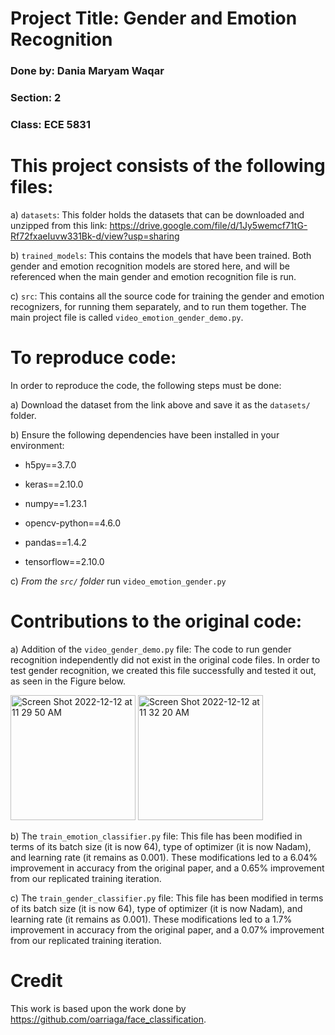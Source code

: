 # Project Title: Gender and Emotion Recognition

### Done by: Dania Maryam Waqar

### Section: 2

### Class: ECE 5831

# This project consists of the following files:

a) `datasets`: This folder holds the datasets that can be downloaded and unzipped from this link: https://drive.google.com/file/d/1Jy5wemcf71tG-Rf72fxaeIuvw331Bk-d/view?usp=sharing

b) `trained_models`: This contains the models that have been trained. Both gender and emotion recognition models are stored here, and will be referenced when the main gender and emotion recognition file is run.

c) `src`: This contains all the source code for training the gender and emotion recognizers, for running them separately, and to run them together. The main project file is called `video_emotion_gender_demo.py`.

# To reproduce code:

In order to reproduce the code, the following steps must be done:

a) Download the dataset from the link above and save it as the ```datasets/``` folder.

b) Ensure the following dependencies have been installed in your environment:
  
  - h5py==3.7.0

  - keras==2.10.0

  - numpy==1.23.1

  - opencv-python==4.6.0

  - pandas==1.4.2

  - tensorflow==2.10.0

c) _From the `src/` folder_ run ```video_emotion_gender.py```

# Contributions to the original code:

a) Addition of the `video_gender_demo.py` file: The code to run gender recognition independently did not exist in the original code files. In order to test gender recognition, we created this file successfully and tested it out, as seen in the Figure below.

<img width="200" alt="Screen Shot 2022-12-12 at 11 29 50 AM" src="https://user-images.githubusercontent.com/120402562/207099888-46e3a71c-01d9-4d4f-af65-22a74e0a3a00.png"> <img width="200" alt="Screen Shot 2022-12-12 at 11 32 20 AM" src="https://user-images.githubusercontent.com/120402562/207100484-515389bc-06ff-42a9-b96b-dc42241a41f0.png">

b) The `train_emotion_classifier.py` file: This file has been modified in terms of its batch size (it is now 64), type of optimizer (it is now Nadam), and learning rate (it remains as 0.001). These modifications led to a 6.04% improvement in accuracy from the original paper, and a 0.65% improvement from our replicated training iteration.

c) The `train_gender_classifier.py` file: This file has been modified in terms of its batch size (it is now 64), type of optimizer (it is now Nadam), and learning rate (it remains as 0.001). These modifications led to a 1.7% improvement in accuracy from the original paper, and a 0.07% improvement from our replicated training iteration.

# Credit
This work is based upon the work done by https://github.com/oarriaga/face_classification.
